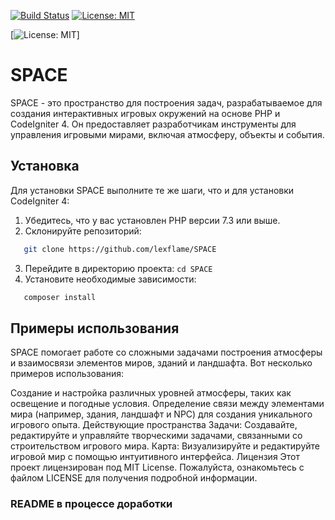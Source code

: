[![Build Status](https://cdn.prod.website-files.com/5e0f1144930a8bc8aace526c/65dd9eb5aaca434fac4f1c7c_Build-Passing-brightgreen.svg)]()
[![License: MIT](https://cdn.prod.website-files.com/5e0f1144930a8bc8aace526c/65dd9eb5aaca434fac4f1c34_License-MIT-blue.svg)](/LICENSE)

[![License: MIT](https://img.shields.io/badge/build-php-marker)]


# SPACE

SPACE - это пространство для построения задач, разрабатываемое для создания интерактивных игровых окружений на основе PHP и CodeIgniter 4. Он предоставляет разработчикам инструменты для управления игровыми мирами, включая атмосферу, объекты и события.

## Установка

Для установки SPACE выполните те же шаги, что и для установки CodeIgniter 4:

1. Убедитесь, что у вас установлен PHP версии 7.3 или выше.
2. Склонируйте репозиторий:
```bash
   git clone https://github.com/lexflame/SPACE
```
3. Перейдите в директорию проекта: ```cd SPACE```
4. Установите необходимые зависимости:
```bash
   composer install 
```

## Примеры использования
SPACE помогает работе со сложными задачами построения атмосферы и взаимосвязи элементов миров, зданий и ландшафта. Вот несколько примеров использования:

Создание и настройка различных уровней атмосферы, таких как освещение и погодные условия.
Определение связи между элементами мира (например, здания, ландшафт и NPC) для создания уникального игрового опыта.
Действующие пространства
Задачи: Создавайте, редактируйте и управляйте творческими задачами, связанными со строительством игрового мира.
Карта: Визуализируйте и редактируйте игровой мир с помощью интуитивного интерфейса.
Лицензия
Этот проект лицензирован под MIT License. Пожалуйста, ознакомьтесь с файлом LICENSE для получения подробной информации.


### README в процессе доработки

